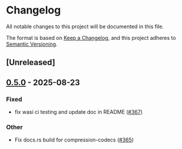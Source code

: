 # Changelog

All notable changes to this project will be documented in this file.

The format is based on [Keep a Changelog](https://keepachangelog.com/en/1.0.0/),
and this project adheres to [Semantic Versioning](https://semver.org/spec/v2.0.0.html).

## [Unreleased]

## [0.5.0](https://github.com/Nullus157/async-compression/compare/compression-codecs-v0.4.27...compression-codecs-v0.5.0) - 2025-08-23

### Fixed

- fix wasi ci testing and update doc in README ([#367](https://github.com/Nullus157/async-compression/pull/367))

### Other

- Fix docs.rs build for compression-codecs ([#365](https://github.com/Nullus157/async-compression/pull/365))
